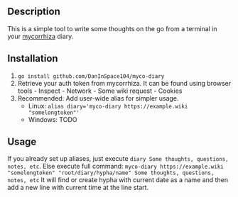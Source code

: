## Description
This is a simple tool to write some thoughts on the go from a terminal in your [mycorrhiza](https://github.com/bouncepaw/mycorrhiza) diary.

## Installation
1. `go install github.com/DanInSpace104/myco-diary`
2. Retrieve your auth token from mycorrhiza. It can be found using browser tools - Inspect - Network - Some wiki request - Cookies
3. Recommended: Add user-wide alias for simpler usage. 
    - Linux: `alias diary='myco-diary https://example.wiki "somelongtoken"'`
    - Windows: TODO

## Usage
If you already set up aliases, just execute `diary Some thoughts, questions, notes, etc`.
Else execute full command: `myco-diary https://example.wiki "somelongtoken" "root/diary/hypha/name" Some thoughts, questions, notes, etc`
It will find or create hypha with current date as a name and then add a new line with current time at the line start.